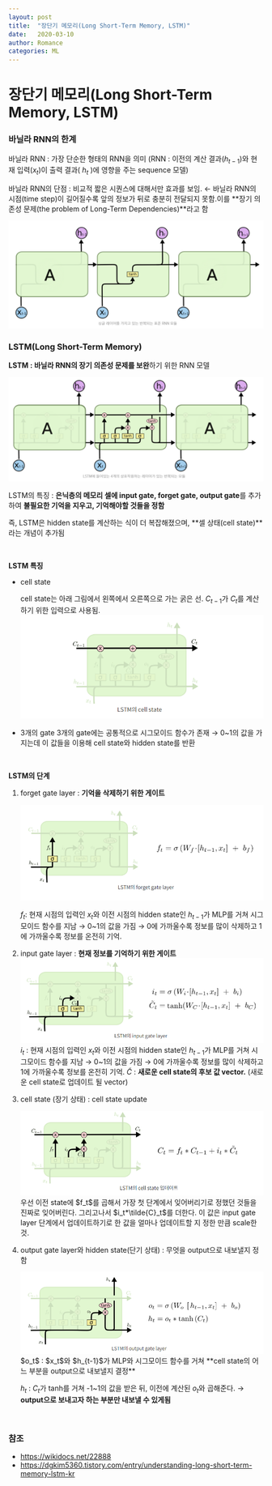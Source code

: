 ```yaml
---
layout: post
title:  "장단기 메모리(Long Short-Term Memory, LSTM)"
date:   2020-03-10
author: Romance
categories: ML
---
```


# 장단기 메모리(Long Short-Term Memory, LSTM)

### 바닐라 RNN의 한계

바닐라 RNN : 가장 단순한 형태의 RNN을 의미 (RNN : 이전의 계산 결과($h_{t-1 }$)와 현재 입력($x_t$)이 출력 결과( $h_{t}$ )에 영향을 주는 sequence 모델)

바닐라 RNN의 단점 : 비교적 짧은 시퀀스에 대해서만 효과를 보임. ← 바닐라 RNN의 시점(time step)이 길어질수록 앞의 정보가 뒤로 충분히 전달되지 못함.이를 **장기 의존성 문제(the problem of Long-Term Dependencies)**라고 함

<img src="/assets/image/vanila_rnn_1.PNG">

<br>

### LSTM(Long Short-Term Memory)

**LSTM : 바닐라 RNN의 장기 의존성 문제를 보완**하기 위한 RNN 모델

<img src="/assets/image/lstm_1.PNG">

LSTM의 특징 : **은닉층의 메모리 셀에 input gate, forget gate, output gate**를 추가하여 **불필요한 기억을 지우고, 기억해야할 것들을 정함**

즉, LSTM은 hidden state를 계산하는 식이 더 복잡해졌으며, **셀 상태(cell state)**라는 개념이 추가됨

<br>

**LSTM 특징**

- cell state

  cell state는 아래 그림에서 왼쪽에서 오른쪽으로 가는 굵은 선. $C_{t-1}$가 $C_t$를 계산하기 위한 입력으로 사용됨.
  <img src="/assets/image/lstm_2.PNG">



-  3개의 gate 
  3개의 gate에는 공통적으로 시그모이드 함수가 존재 → 0~1의 값을 가지는데 이 값들을 이용해 cell state와 hidden state를 반환

<br>

**LSTM의 단계**

1. forget gate layer : **기억을 삭제하기 위한 게이트**

   <img src="/assets/image/lstm_3.PNG">

   $f_t :$ 현재 시점의 입력인 $x_t$와 이전 시점의 hidden state인 $h_{t-1}$가 MLP를 거쳐 시그모이드 함수를 지남 → 0~1의 값을 가짐 →  0에 가까울수록 정보를 많이 삭제하고 1에 가까울수록 정보를 온전히 기억. 

2. input gate layer : **현재 정보를 기억하기 위한 게이트** 
   <img src="/assets/image/lstm_4.PNG">
   $i_t$ : 현재 시점의 입력인 $x_t$와 이전 시점의 hidden state인 $h_{t-1}$가 MLP를 거쳐 시그모이드 함수를 지남 → 0~1의 값을 가짐 → 0에 가까울수록 정보를 많이 삭제하고 1에 가까울수록 정보를 온전히 기억. 
   $\tilde{C}$ : **새로운 cell state의 후보 값 vector.** (새로운 cell state로 업데이트 될 vector)

3. cell state (장기 상태) : cell state update

   <img src="/assets/image/lstm_5.PNG">
   우선 이전 state에 $f_t$를 곱해서 가장 첫 단계에서 잊어버리기로 정했던 것들을 진짜로 잊어버린다. 
   그리고나서 $i_t*\tilde{C}_t$를 더한다. 이 값은 input gate layer 단계에서 업데이트하기로 한 값을 얼마나 업데이트할 지 정한 만큼 scale한 것.

4. output gate layer와 hidden state(단기 상태) : 무엇을 output으로 내보낼지 정함

   <img src="/assets/image/lstm_6.PNG">
   $o_t$ :  $x_t$와 $h_{t-1}$가 MLP와 시그모이드 함수를 거쳐 **cell state의 어느 부분을 output으로 내보낼지 결정**

   $h_t$ : $C_t$가 tanh를 거쳐 -1~1의 값을 받은 뒤, 이전에 계산된 $o_t$와 곱해준다. → **output으로 보내고자 하는 부분만 내보낼 수 있게됨**

<br>

### 참조

- https://wikidocs.net/22888
- https://dgkim5360.tistory.com/entry/understanding-long-short-term-memory-lstm-kr
